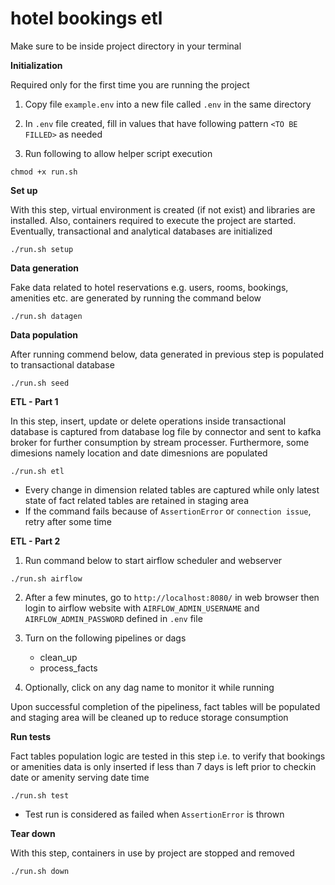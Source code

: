 # hotel bookings etl

Make sure to be inside project directory in your terminal

**Initialization**

Required only for the first time you are running the project

1. Copy file `example.env` into a new file called `.env` in the same directory
   
2. In `.env` file created, fill in values that have following pattern `<TO BE FILLED>` as needed 

3. Run following to allow helper script execution

```
chmod +x run.sh
```

**Set up**

With this step, virtual environment is created (if not exist) and libraries are installed. Also, containers required to execute the project are started. Eventually, transactional and analytical databases are initialized

```
./run.sh setup
```

**Data generation**

Fake data related to hotel reservations e.g. users, rooms, bookings, amenities etc. are generated by running the command below

```
./run.sh datagen
```

**Data population**

After running commend below, data generated in previous step is populated to transactional database

```
./run.sh seed
```

**ETL - Part 1**

In this step, insert, update or delete operations inside transactional database is captured from database log file  by connector and sent to kafka broker for further consumption by stream processer. Furthermore, some dimesions namely location and date dimesnions are populated

```
./run.sh etl
```


- Every change in dimension related tables are captured while only latest state of fact related tables are retained in staging area
- If the command fails because of `AssertionError` or `connection issue`, retry after some time

**ETL - Part 2**

1. Run command below to start airflow scheduler and webserver
```
./run.sh airflow
```

2. After a few minutes, go to `http://localhost:8080/` in web browser then login to airflow website with `AIRFLOW_ADMIN_USERNAME` and `AIRFLOW_ADMIN_PASSWORD` defined in `.env` file
   
3. Turn on the following pipelines or dags
   - clean_up
   - process_facts

4. Optionally, click on any dag name to monitor it while running

Upon successful completion of the pipeliness, fact tables will be populated and staging area will be cleaned up to reduce storage consumption

**Run tests**

Fact tables population logic are tested in this step i.e. to verify that bookings or amenities data is only inserted if less than 7 days is left prior to checkin date or amenity serving date time

```
./run.sh test
```

- Test run is considered as failed when  `AssertionError` is thrown
  
**Tear down**

With this step, containers in use by project are stopped and removed

```
./run.sh down
```
